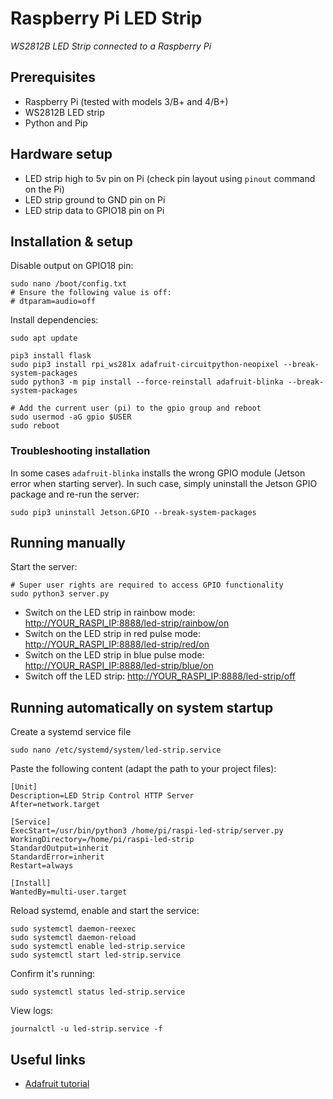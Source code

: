 # Raspberry Pi LED Strip
*WS2812B LED Strip connected to a Raspberry Pi*

## Prerequisites
- Raspberry Pi (tested with models 3/B+ and 4/B+)
- WS2812B LED strip
- Python and Pip

## Hardware setup
- LED strip high to 5v pin on Pi (check pin layout using `pinout` command on the Pi)
- LED strip ground to GND pin on Pi
- LED strip data to GPIO18 pin on Pi


## Installation & setup
Disable output on GPIO18 pin: 
```shell
sudo nano /boot/config.txt
# Ensure the following value is off:
# dtparam=audio=off
```

Install dependencies:
```shell
sudo apt update

pip3 install flask
sudo pip3 install rpi_ws281x adafruit-circuitpython-neopixel --break-system-packages
sudo python3 -m pip install --force-reinstall adafruit-blinka --break-system-packages

# Add the current user (pi) to the gpio group and reboot
sudo usermod -aG gpio $USER
sudo reboot
```

### Troubleshooting installation

In some cases `adafruit-blinka` installs the wrong GPIO module (Jetson error when starting server).
In such case, simply uninstall the Jetson GPIO package and re-run the server: 
```shell 
sudo pip3 uninstall Jetson.GPIO --break-system-packages
```

## Running manually

Start the server:
```shell
# Super user rights are required to access GPIO functionality
sudo python3 server.py
```

- Switch on the LED strip in rainbow mode: [http://YOUR_RASPI_IP:8888/led-strip/rainbow/on](http://YOUR_RASPI_IP:8888/led-strip/rainbow/on)
- Switch on the LED strip in red pulse mode: [http://YOUR_RASPI_IP:8888/led-strip/red/on](http://YOUR_RASPI_IP:8888/led-strip/red/on)
- Switch on the LED strip in blue pulse mode: [http://YOUR_RASPI_IP:8888/led-strip/blue/on](http://YOUR_RASPI_IP:8888/led-strip/blue/on)
- Switch off the LED strip: [http://YOUR_RASPI_IP:8888/led-strip/off](http://YOUR_RASPI_IP:8888/led-strip/off)


## Running automatically on system startup

Create a systemd service file
```shell
sudo nano /etc/systemd/system/led-strip.service
```

Paste the following content (adapt the path to your project files):
```
[Unit]
Description=LED Strip Control HTTP Server
After=network.target

[Service]
ExecStart=/usr/bin/python3 /home/pi/raspi-led-strip/server.py
WorkingDirectory=/home/pi/raspi-led-strip
StandardOutput=inherit
StandardError=inherit
Restart=always

[Install]
WantedBy=multi-user.target
```

Reload systemd, enable and start the service: 
```shell
sudo systemctl daemon-reexec
sudo systemctl daemon-reload
sudo systemctl enable led-strip.service
sudo systemctl start led-strip.service
```

Confirm it's running:
```shell
sudo systemctl status led-strip.service
```

View logs:
```shell
journalctl -u led-strip.service -f
```

## Useful links

- [Adafruit tutorial](https://learn.adafruit.com/neopixels-on-raspberry-pi/python-usage)